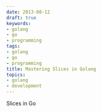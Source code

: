 ```yaml
---
date: 2013-08-12
draft: true
keywords:
- golang
- go
- programming
tags:
- golang
- go
- programming
title: Mastering Slices in Golang
topics:
- golang
- development
---
```


Slices in Go
